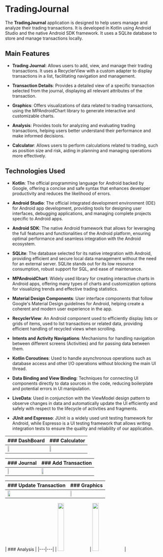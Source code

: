 # TradingJournal

The **TradingJournal** application is designed to help users manage and analyze their trading transactions. It is developed in Kotlin using Android Studio and the native Android SDK framework. It uses a SQLite database to store and manage transactions locally.

## Main Features

- **Trading Journal**: Allows users to add, view, and manage their trading transactions. It uses a RecyclerView with a custom adapter to display transactions in a list, facilitating navigation and management.

- **Transaction Details**: Provides a detailed view of a specific transaction selected from the journal, displaying all relevant attributes of the transaction.

- **Graphics**: Offers visualizations of data related to trading transactions, using the MPAndroidChart library to generate interactive and customizable charts.

- **Analysis**: Provides tools for analyzing and evaluating trading transactions, helping users better understand their performance and make informed decisions.

- **Calculator**: Allows users to perform calculations related to trading, such as position size and risk, aiding in planning and managing operations more effectively.

## Technologies Used

- **Kotlin**: The official programming language for Android backed by Google, offering a concise and safe syntax that enhances developer productivity and reduces the likelihood of errors.

- **Android Studio**: The official integrated development environment (IDE) for Android app development, providing tools for designing user interfaces, debugging applications, and managing complete projects specific to Android apps.

- **Android SDK**: The native Android framework that allows for leveraging the full features and functionalities of the Android platform, ensuring optimal performance and seamless integration with the Android ecosystem.

- **SQLite**: The database selected for its native integration with Android, providing efficient and secure local data management without the need for an external server. SQLite stands out for its low resource consumption, robust support for SQL, and ease of maintenance.

- **MPAndroidChart**: Widely used library for creating interactive charts in Android apps, offering many types of charts and customization options for visualizing trends and effective trading statistics.

- **Material Design Components**: User interface components that follow Google's Material Design guidelines for Android, helping create a coherent and modern user experience in the app.

- **RecyclerView**: An Android component used to efficiently display lists or grids of items, used to list transactions or related data, providing efficient handling of recycled views when scrolling.

- **Intents and Activity Navigations**: Mechanisms for handling navigation between different screens (Activities) and for passing data between them.

- **Kotlin Coroutines**: Used to handle asynchronous operations such as database access and other I/O operations without blocking the main UI thread.

- **Data Binding and View Binding**: Techniques for connecting UI components directly to data sources in the code, reducing boilerplate and potential errors in UI manipulation.

- **LiveData**: Used in conjunction with the ViewModel design pattern to observe changes in data and automatically update the UI efficiently and safely with respect to the lifecycle of activities and fragments.

- **JUnit and Espresso**: JUnit is a widely used unit testing framework for Android, while Espresso is a UI testing framework that allows writing integration tests to ensure the quality and reliability of our application.

| ### DashBoard | ### Calculator |
|---|---|
| <img src="" style="height: 20%; width:20%;"/> | <img src="" style="height: 20%; width:20%;"/> |

| ### Journal | ### Add Transaction |
|---|---|
| <img src="" style="height: 20%; width:20%;"/> | <img src="" style="height: 20%; width:20%;"/> |

| ### Update Transaction | ### Graphics |
|---|---|
| <img src="" style="height: 20%; width:20%;"/> | <img src="" style="height: 20%; width:20%;"/> |

| ### Analysis  |
|---|---|
| <img src="" style="height: 20%; width:20%;"/> | <img src="" style="height: 20%; width:20%;"/> |
